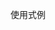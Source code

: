 使用式例
<template>
    <div class="bgs">
        <Exhibit
            :list="list"
        ></Exhibit>
    </div>
</template>

<script>
import Exhibit from '@/components/exhibit/index'
export default  {
    data() {
        return {
            list: [
                {
                    imgSrc: 'https://oss.airoteach.cn/f3f585acecfb38bc5ce66b7b5aafb2bf3b77fbf510a39ec66eba37f9708c0935.png',
                    title: '风力',
                    prompt: '东北',
                },
                {
                    imgSrc: 'https://oss.airoteach.cn/f3f585acecfb38bc5ce66b7b5aafb2bf3b77fbf510a39ec66eba37f9708c0935.png',
                    title: '风力',
                    prompt: '东北',
                },                {
                    imgSrc: 'https://oss.airoteach.cn/f3f585acecfb38bc5ce66b7b5aafb2bf3b77fbf510a39ec66eba37f9708c0935.png',
                    title: '风力',
                    prompt: '东北',
                },                {
                    imgSrc: 'https://oss.airoteach.cn/f3f585acecfb38bc5ce66b7b5aafb2bf3b77fbf510a39ec66eba37f9708c0935.png',
                    title: '风力',
                    prompt: '东北',
                },                {
                    imgSrc: 'https://oss.airoteach.cn/f3f585acecfb38bc5ce66b7b5aafb2bf3b77fbf510a39ec66eba37f9708c0935.png',
                    title: '风力',
                    prompt: '东北',
                },                {
                    imgSrc: 'https://oss.airoteach.cn/f3f585acecfb38bc5ce66b7b5aafb2bf3b77fbf510a39ec66eba37f9708c0935.png',
                    title: '风力',
                    prompt: '',
                },                {
                    imgSrc: 'https://oss.airoteach.cn/f3f585acecfb38bc5ce66b7b5aafb2bf3b77fbf510a39ec66eba37f9708c0935.png',
                    title: '风力',
                    prompt: '东北',
                },                {
                    imgSrc: 'https://oss.airoteach.cn/f3f585acecfb38bc5ce66b7b5aafb2bf3b77fbf510a39ec66eba37f9708c0935.png',
                    title: '风力',
                    prompt: '东北',
                },                {
                    imgSrc: 'https://oss.airoteach.cn/f3f585acecfb38bc5ce66b7b5aafb2bf3b77fbf510a39ec66eba37f9708c0935.png',
                    title: '风力',
                    prompt: '',
                }
            ]
        }
    },
    components: {
        Exhibit
    }
}
</script>

<style lang="scss" scoped>
.bgs {
    height: 200px;
    width: 411px;
}
</style>